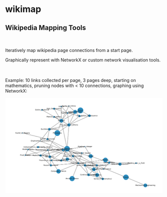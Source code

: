 # wikimap
<h2>Wikipedia Mapping Tools</h2>
<br><br>
Iteratively map wikipedia page connections from a start page.

Graphically represent with NetworkX or custom network visualisation tools.
<br><br><br>

Example: 10 links collected per page, 3 pages deep, starting on mathematics, pruning nodes with < 10 connections, graphing using NetworkX:

<img src="images/mathematics.png">
